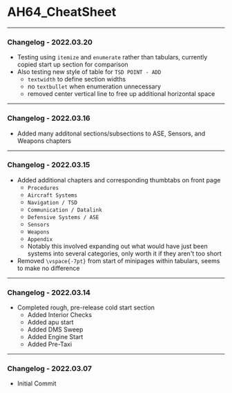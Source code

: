 # AH64_CheatSheet

***

### Changelog - 2022.03.20

- Testing using `itemize` and `enumerate` rather than tabulars, currently copied start up section for comparison
- Also testing new style of table for `TSD POINT - ADD`
  - `textwidth` to define section widths
  - no `textbullet` when enumeration unnecessary
  - removed center vertical line to free up additional horizontal space

***

### Changelog - 2022.03.16 

- Added many additonal sections/subsections to ASE, Sensors, and Weapons chapters 

***

### Changelog - 2022.03.15

- Added additional chapters and corresponding thumbtabs on front page
  - `Procedures`
  - `Aircraft Systems`
  - `Navigation / TSD`
  - `Communication / Datalink`
  - `Defensive Systems / ASE`
  - `Sensors` 
  - `Weapons`
  - `Appendix`
  - Notably this involved expanding out what would have just been systems into several categories, only worth it if they aren't too short
- Removed `\vspace{-7pt}` from start of minipages within tabulars, seems to make no difference

***

### Changelog - 2022.03.14

- Completed rough, pre-release cold start section
  - Added Interior Checks
  - Added apu start
  - Added DMS Sweep
  - Added Engine Start
  - Added Pre-Taxi

***

### Changelog - 2022.03.07

- Initial Commit
